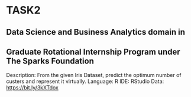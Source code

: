 # TASK2
## Data Science and Business Analytics domain in 
## **Graduate Rotational Internship Program under The Sparks Foundation**
Description: From the given Iris Dataset, predict the optimum number of custers and represent it virtually.
Language: R
IDE: RStudio
Data: https://bit.ly/3kXTdox
